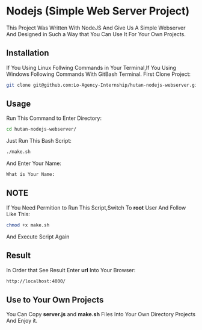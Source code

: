 # Nodejs (Simple Web Server Project)

This Project  Was Written With NodeJS And Give Us A Simple Webserver And Designed in Such a Way that You Can Use It For Your Own Projects.

## Installation
If You Using Linux Follwing Commands in Your Terminal,If You Using Windows Following Commands  With GitBash Terminal.
First Clone Project:
```bash
git clone git@github.com:Lo-Agency-Internship/hutan-nodejs-webserver.git
```

## Usage
Run This Command to Enter Directory:
```bash
cd hutan-nodejs-webserver/
```
Just Run This Bash Script:
```bash
./make.sh
```
And Enter Your Name:
```bash
What is Your Name:
```
## NOTE
If You Need Permition to Run This Script,Switch To **root** User And Follow Like This:
```bash
chmod +x make.sh
```
And Execute Script Again


## Result
In Order that See Result Enter **url** Into Your Browser:

```bash
http://localhost:4000/
```

## Use to Your Own Projects
You Can Copy **server.js** and **make.sh** Files Into Your Own Directory Projects And Enjoy it.




